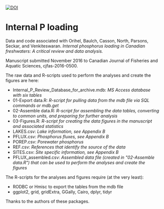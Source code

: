 [![DOI](https://zenodo.org/badge/67434289.svg)](https://zenodo.org/badge/latestdoi/67434289)

# Internal P loading

Data and code associated with Orihel, Baulch, Casson, North, Parsons, Seckar, and Venkiteswaran. *Internal phosphorus loading in Canadian freshwaters: A critical review and data analysis.*

Manuscript submitted November 2016 to Canadian Journal of Fisheries and Aquatic Sciences, cjfas-2016-0500.

The raw data and R-scripts used to perform the analyses and create the figures are here:

- Internal_P_Review_Database_for_archive.mdb: *MS Access database with six tables*
- 01-Export data.R: *R-script for pulling data from the mdb file via SQL commands or mdb.get*
- 02-Assemble data.R: *R-script for assembling the data tables, converting to common units, and preparing for further analysis*
- 03-Figures.R: *R-script for creating the data figures in the manuscript and associated statistics*
- LAKES.csv: *Lake information, see Appendix B*
- PFLUX.csv: *Phosphorus fluxes, see Appendix B*
- POREP.csv: *Porewater phosphorus*
- REF.csv: *References that identify the source of the data*
- SITES.csv: *Site specific information, see Appendix B*
- PFLUX_assembled.csv: *Assembled data file (created in "02-Assemble data.R") that can be used to perform the analyses and create the figures*

The R-scripts for the analyses and figures require (at the very least):
* RODBC or Hmisc to export the tables from the mdb file
* ggplot2, grid, gridExtra, GGally, Cairo, dplyr, tidyr

Thanks to the authors of these packages.
